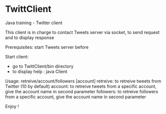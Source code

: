 TwittClient
===========

Java training - Twitter client

This client is in charge to contact Tweets server via socket,
to send request and to display response
 
 Prerequisites:  start Tweets server before
 
 Start client:
 - go to TwittClient/bin directory
 - to display help : java Client
 
 Usage: retreive/account/followers [account]
  retreive: to retreive tweets from Twitter (10 by default)
  account: to retreive tweets from a specific account, give the account name in second parameter
  followers: to retreive followers from a specific account, give the account name in second parameter
  
Enjoy !
